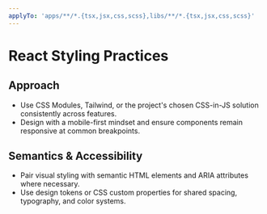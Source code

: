 ```yaml
---
applyTo: 'apps/**/*.{tsx,jsx,css,scss},libs/**/*.{tsx,jsx,css,scss}'
---
```


# React Styling Practices

## Approach

-   Use CSS Modules, Tailwind, or the project's chosen CSS-in-JS solution consistently across features.
-   Design with a mobile-first mindset and ensure components remain responsive at common breakpoints.

## Semantics & Accessibility

-   Pair visual styling with semantic HTML elements and ARIA attributes where necessary.
-   Use design tokens or CSS custom properties for shared spacing, typography, and color systems.
